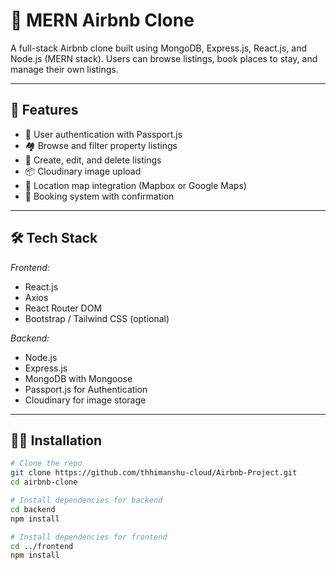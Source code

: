 # 🏡 MERN Airbnb Clone

A full-stack Airbnb clone built using MongoDB, Express.js, React.js, and Node.js (MERN stack). Users can browse listings, book places to stay, and manage their own listings.

---

## 🚀 Features

- 🔐 User authentication with Passport.js
- 🏘 Browse and filter property listings
- 📝 Create, edit, and delete listings
- 📦 Cloudinary image upload
- 📍 Location map integration (Mapbox or Google Maps)
- 💬 Booking system with confirmation

---

## 🛠 Tech Stack

*Frontend:*
- React.js
- Axios
- React Router DOM
- Bootstrap / Tailwind CSS (optional)

*Backend:*
- Node.js
- Express.js
- MongoDB with Mongoose
- Passport.js for Authentication
- Cloudinary for image storage

---

## 🧑‍💻 Installation

```bash
# Clone the repo
git clone https://github.com/thhimanshu-cloud/Airbnb-Project.git
cd airbnb-clone

# Install dependencies for backend
cd backend
npm install

# Install dependencies for frontend
cd ../frontend
npm install
